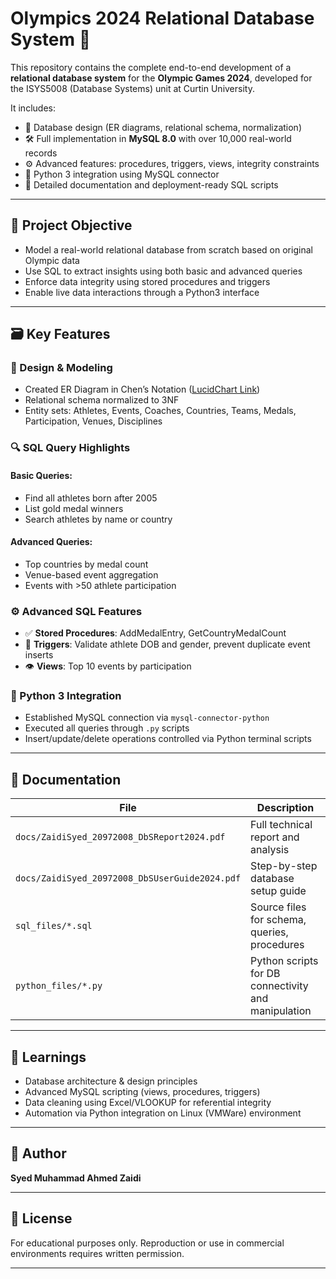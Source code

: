 # Olympics 2024 Relational Database System 🏅

This repository contains the complete end-to-end development of a **relational database system** for the **Olympic Games 2024**, developed for the ISYS5008 (Database Systems) unit at Curtin University.

It includes:
- 📐 Database design (ER diagrams, relational schema, normalization)
- 🛠️ Full implementation in **MySQL 8.0** with over 10,000 real-world records
- ⚙️ Advanced features: procedures, triggers, views, integrity constraints
- 🐍 Python 3 integration using MySQL connector
- 📄 Detailed documentation and deployment-ready SQL scripts

---

## 🎯 Project Objective

- Model a real-world relational database from scratch based on original Olympic data
- Use SQL to extract insights using both basic and advanced queries
- Enforce data integrity using stored procedures and triggers
- Enable live data interactions through a Python3 interface

---

## 🗃️ Key Features

### 📐 Design & Modeling
- Created ER Diagram in Chen’s Notation ([LucidChart Link](https://lucid.app/lucidchart/fa774a20...))
- Relational schema normalized to 3NF
- Entity sets: Athletes, Events, Coaches, Countries, Teams, Medals, Participation, Venues, Disciplines

### 🔍 SQL Query Highlights
#### Basic Queries:
- Find all athletes born after 2005
- List gold medal winners
- Search athletes by name or country

#### Advanced Queries:
- Top countries by medal count
- Venue-based event aggregation
- Events with >50 athlete participation

### ⚙️ Advanced SQL Features
- ✅ **Stored Procedures**: AddMedalEntry, GetCountryMedalCount
- 🔁 **Triggers**: Validate athlete DOB and gender, prevent duplicate event inserts
- 👁 **Views**: Top 10 events by participation

### 🐍 Python 3 Integration
- Established MySQL connection via `mysql-connector-python`
- Executed all queries through `.py` scripts
- Insert/update/delete operations controlled via Python terminal scripts

---

## 🔗 Documentation

| File | Description |
|------|-------------|
| `docs/ZaidiSyed_20972008_DbSReport2024.pdf` | Full technical report and analysis |
| `docs/ZaidiSyed_20972008_DbSUserGuide2024.pdf` | Step-by-step database setup guide |
| `sql_files/*.sql` | Source files for schema, queries, procedures |
| `python_files/*.py` | Python scripts for DB connectivity and manipulation |

---

## 🧠 Learnings

- Database architecture & design principles
- Advanced MySQL scripting (views, procedures, triggers)
- Data cleaning using Excel/VLOOKUP for referential integrity
- Automation via Python integration on Linux (VMWare) environment

---

## 👤 Author

**Syed Muhammad Ahmed Zaidi**  


---

## 📄 License
For educational purposes only. Reproduction or use in commercial environments requires written permission.

---
